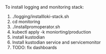 To install logging and monitoring stack:
1. ./logging/installloki-stack.sh
2. cd monitoring
2. ./installpromoperator.sh
4. kubectl apply -k moniorting/production
5. install kustodian
5. Install kustodian service and servicemonitor
5. TODO: fix dashboards
